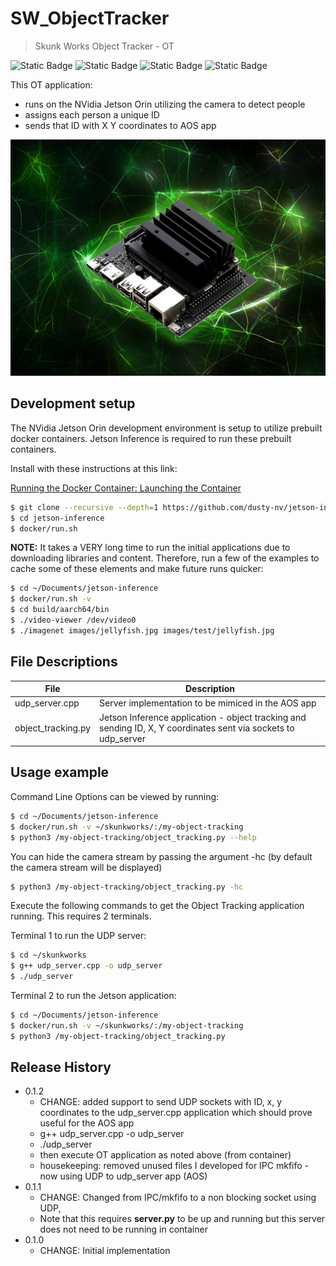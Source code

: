# SW_ObjectTracker
> Skunk Works Object Tracker - OT


![Static Badge](https://img.shields.io/badge/Python-black?style=for-the-badge&logo=python&logoColor=%23%233776AB&labelColor=black&color=%233776AB)
![Static Badge](https://img.shields.io/badge/Jetson-black?style=for-the-badge&logo=nvidia&logoColor=%2376B900&labelColor=black&color=76B900)
![Static Badge](https://img.shields.io/badge/pytorch-%23EE4C2C?style=for-the-badge&logo=pytorch&logoColor=%23EE4C2C&labelColor=black&color=%23EE4C2C)
![Static Badge](https://img.shields.io/badge/opencv-%235C3EE8?style=for-the-badge&logo=opencv&logoColor=%235C3EE8&labelColor=black&color=%235C3EE8)

This OT application:
* runs on the NVidia Jetson Orin utilizing the camera to detect people
* assigns each person a unique ID
* sends that ID with X Y coordinates to AOS app

![](nano.jpg)

## Development setup

The NVidia Jetson Orin development environment is setup to utilize prebuilt docker containers.
Jetson Inference is required to run these prebuilt containers.

Install with these instructions at this link:

[Running the Docker Container: Launching the Container](https://github.com/dusty-nv/jetson-inference/blob/master/docs/aux-docker.md)

```sh
$ git clone --recursive --depth=1 https://github.com/dusty-nv/jetson-inference
$ cd jetson-inference
$ docker/run.sh
```

**NOTE:**  It takes a VERY long time to run the initial applications due to downloading libraries and content. Therefore, run a few of the examples to cache some of these elements and make future runs quicker:

```sh
$ cd ~/Documents/jetson-inference
$ docker/run.sh -v
$ cd build/aarch64/bin
$ ./video-viewer /dev/video0
$ ./imagenet images/jellyfish.jpg images/test/jellyfish.jpg
```

## File Descriptions

| File | Description |
| ----------- | ----------- |
| udp_server.cpp | Server implementation to be mimiced in the AOS app | 
| object_tracking.py | Jetson Inference application - object tracking and sending ID, X, Y coordinates sent via sockets to udp_server | 



## Usage example

Command Line Options can be viewed by running:

```sh
$ cd ~/Documents/jetson-inference
$ docker/run.sh -v ~/skunkworks/:/my-object-tracking
$ python3 /my-object-tracking/object_tracking.py --help
```

You can hide the camera stream by passing the argument -hc (by default the camera stream will be displayed)
```sh
$ python3 /my-object-tracking/object_tracking.py -hc
```

Execute the following commands to get the Object Tracking application running. This requires 2 terminals.

Terminal 1 to run the UDP server:

```sh
$ cd ~/skunkworks
$ g++ udp_server.cpp -o udp_server
$ ./udp_server
```

Terminal 2 to run the Jetson application:

```sh
$ cd ~/Documents/jetson-inference
$ docker/run.sh -v ~/skunkworks/:/my-object-tracking
$ python3 /my-object-tracking/object_tracking.py
```


## Release History

* 0.1.2
    * CHANGE: added support to send UDP sockets with ID, x, y coordinates to the udp_server.cpp application which should prove useful for the AOS app
    * g++ udp_server.cpp -o udp_server
    * ./udp_server
    * then execute OT application as noted above (from container)
    * housekeeping: removed unused files I developed for IPC mkfifo - now using UDP to udp_server app (AOS)
* 0.1.1
    * CHANGE: Changed from IPC/mkfifo to a non blocking socket using UDP, 
    * Note that this requires **server.py** to be up and running but this server does not need to be running in container
* 0.1.0
    * CHANGE: Initial implementation

